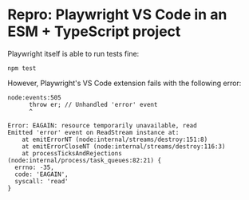 # Repro: Playwright VS Code in an ESM + TypeScript project

Playwright itself is able to run tests fine:

```
npm test
```

However, Playwright's VS Code extension fails with the following error:

```
node:events:505
      throw er; // Unhandled 'error' event
      ^

Error: EAGAIN: resource temporarily unavailable, read
Emitted 'error' event on ReadStream instance at:
    at emitErrorNT (node:internal/streams/destroy:151:8)
    at emitErrorCloseNT (node:internal/streams/destroy:116:3)
    at processTicksAndRejections (node:internal/process/task_queues:82:21) {
  errno: -35,
  code: 'EAGAIN',
  syscall: 'read'
}
```